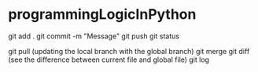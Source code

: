 # programmingLogicInPython
git add .
git commit -m "Message"
git push
git status

git pull (updating the local branch with the global branch)
git merge
git diff (see the difference between current file and global file)
git log